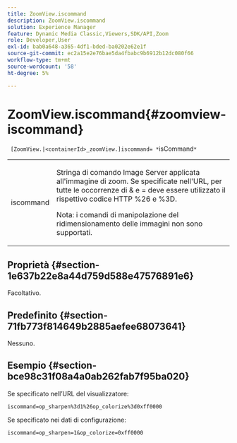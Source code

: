 ```yaml
---
title: ZoomView.iscommand
description: ZoomView.iscommand
solution: Experience Manager
feature: Dynamic Media Classic,Viewers,SDK/API,Zoom
role: Developer,User
exl-id: bab0a648-a365-4df1-bded-ba0202e62e1f
source-git-commit: ec2a15e2e76bae5da4fbabc9b6912b12dc080f66
workflow-type: tm+mt
source-wordcount: '58'
ht-degree: 5%

---
```


# ZoomView.iscommand{#zoomview-iscommand}

` [ZoomView.|<containerId>_zoomView.]iscommand= *`isCommand`*`

<table id="table_06B5F795889E402FB6BCEA4D882E1422"> 
 <tbody> 
  <tr> 
   <td colname="col1"> <p> <span class="codeph"><span class="varname"> iscommand</span></span> </p> </td> 
   <td colname="col2"> <p> Stringa di comando Image Server applicata all'immagine di zoom. Se specificate nell'URL, per tutte le occorrenze di <span class="codeph"> &amp;</span> e <span class="codeph"> =</span> deve essere utilizzato il rispettivo codice HTTP <span class="codeph"> %26</span> e <span class="codeph"> %3D</span>. </p> <p> <p>Nota: i comandi di manipolazione del ridimensionamento delle immagini non sono supportati. </p> </p> </td> 
  </tr> 
 </tbody> 
</table>

## Proprietà {#section-1e637b22e8a44d759d588e47576891e6}

Facoltativo.

## Predefinito {#section-71fb773f814649b2885aefee68073641}

Nessuno.

## Esempio {#section-bce98c31f08a4a0ab262fab7f95ba020}

Se specificato nell’URL del visualizzatore:

`iscommand=op_sharpen%3d1%26op_colorize%3d0xff0000`

Se specificato nei dati di configurazione:

`iscommand=op_sharpen=1&op_colorize=0xff0000`
